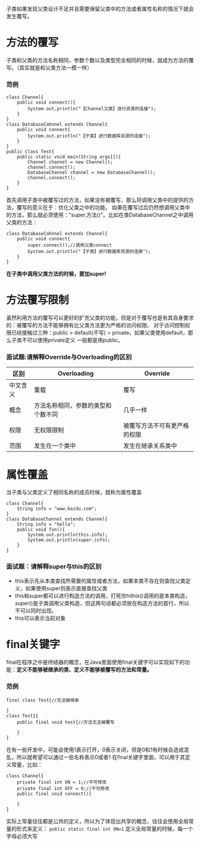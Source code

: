子类如果发现父类设计不足并且需要保留父类中的方法或者属性名称的情况下就会发生覆写。

# 方法的覆写
子类和父类的方法名称相同，参数个数以及类型完全相同的时候，就成为方法的覆写。（其实就是和父类方法一模一样）

### 范例
```
class Channel{
	public void connect(){
    	System.out.println("【Channel父类】进行资源的连接");
    }
}
class DatabaseCahnnel extends Channel{
	public void connect{
    	System.out.println("【子类】进行数据库资源的连接");
    }
}
public class Test{
	public static void main(String args[]){
    	Channel channel = new Channel();
        channel.connect();
        DatabaseChannel channel = new DatabaseChannel();
        channel.connect();
    }
}
```
首先调用子类中被覆写过的方法，如果没有被覆写，那么将调用父类中的提供的方法，覆写的意义在于：优化父类之中的功能。
如果在覆写过后仍然想调用父类中的方法，那么就必须使用："super.方法()"。比如在类DatabaseChannel之中调用父类的方法：
```
class DatabaseCahnnel extends Channel{
	public void connect{
    	super.connect();//调用父类connect
    	System.out.println("【子类】进行数据库资源的连接");
    }
}
```
**在子类中调用父类方法的时候，要加super!**

# 方法覆写限制
虽然利用方法的覆写可以更好的扩充父类的功能，但是对于覆写也是有其自身要求的：被覆写的方法不能够拥有比父类方法更为严格的访问权限。
对于访问控制权限已经接触过三种：public > default(不写) > private，如果父类使用default，那么子类不可以使用private定义
一般都是用public。

### 面试题:请解释Override与Overloading的区别
| 区别 | Overloading | Override |
|--------|--------|-------|
|   中文含义     |    重载    | 覆写|
|概念|方法名称相同，参数的类型和个数不同|几乎一样|
|权限|无权限限制|被覆写方法不可有更严格的权限|
|范围|发生在一个类中|发生在继承关系类中|

# 属性覆盖
当子类与父类定义了相同名称的成员时候，就称为属性覆盖
```
class Channel{
	String info = "www.baidu.com";
}
class DatabaseChannel extends Channel{
	String info = "hello";
    public void fun(){
    	System.out.println(this.info);
        System.out.println(super.info);
    }
}
```
### 面试题：请解释super与this的区别
- this表示先从本类查找所需要的属性或者方法，如果本类不存在则查找父类定义，如果使用super则表示直接查找父类
- this和super都可以进行构造方法的调用，打死你hithis()调用的是本类构造，super()是子类调用父类构造，但这两句话都必须放在构造方法的首行，所以不可以同时出现。
- this可以表示当前对象

# final关键字
final在程序之中是终结器的概念，在Java里面使用final关键字可以实现如下的功能：**定义不能够被继承的类、定义不能够被覆写的方法和常量。**

### 范例
```
final class Test{//无法被继承
	
}
class Test1{
	public final void test{//方法无法被覆写
    	
    }
}
```
在有一些开发中，可能会使用1表示打开，0表示关闭，但是0和1有时候会造成混乱，所以就希望可以通过一些名称表示0或者1
在final关键字里面，可以用于其定义常量，比如：
```
class Channel{
	private final int ON = 1;//不可修改
    private final int OFF = 0;//不可修改
    public final void connect(){
    	
    }
}
```
实际上常量往往都是公共的定义，所以为了体现出共享的概念，往往会使用全局常量的形式来定义：
`public static final int ON=1`
定义全局常量的时候，每一个字母必须大写

